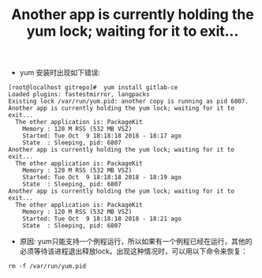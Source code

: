 ﻿---
title: Another app is currently holding the yum lock; waiting for it to exit...
categories: Linux
tags: linux
---

<!-- more -->

* yum 安装时出现如下错误:

```
[root@localhost gitrepo]#  yum install gitlab-ce
Loaded plugins: fastestmirror, langpacks
Existing lock /var/run/yum.pid: another copy is running as pid 6807.
Another app is currently holding the yum lock; waiting for it to exit...
  The other application is: PackageKit
    Memory : 120 M RSS (532 MB VSZ)
    Started: Tue Oct  9 18:18:18 2018 - 18:17 ago
    State  : Sleeping, pid: 6807
Another app is currently holding the yum lock; waiting for it to exit...
  The other application is: PackageKit
    Memory : 120 M RSS (532 MB VSZ)
    Started: Tue Oct  9 18:18:18 2018 - 18:19 ago
    State  : Sleeping, pid: 6807
Another app is currently holding the yum lock; waiting for it to exit...
  The other application is: PackageKit
    Memory : 120 M RSS (532 MB VSZ)
    Started: Tue Oct  9 18:18:18 2018 - 18:21 ago
    State  : Sleeping, pid: 6807
```

* 原因: yum只能支持一个例程运行，所以如果有一个例程已经在运行，其他的必须等待该进程退出释放lock。出现这种情况时，可以用以下命令来恢复：

```
rm -f /var/run/yum.pid
```

